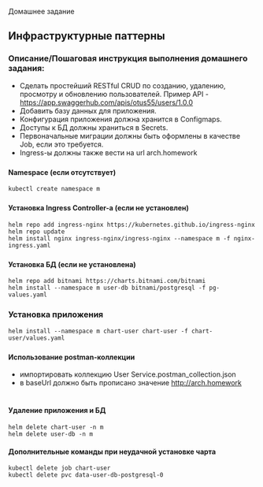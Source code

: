 

 Домашнее задание
## Инфраструктурные паттерны

### Описание/Пошаговая инструкция выполнения домашнего задания:
- Сделать простейший RESTful CRUD по созданию, удалению, просмотру и обновлению пользователей.
Пример API - https://app.swaggerhub.com/apis/otus55/users/1.0.0
- Добавить базу данных для приложения.
- Конфигурация приложения должна хранится в Configmaps.
- Доступы к БД должны храниться в Secrets.
- Первоначальные миграции должны быть оформлены в качестве Job, если это требуется.
- Ingress-ы должны также вести на url arch.homework



###
#### Namespace (если отсутствует)
```
kubectl create namespace m 
```

###
#### Установка Ingress Controller-a (если не установлен)
```
helm repo add ingress-nginx https://kubernetes.github.io/ingress-nginx
helm repo update 
helm install nginx ingress-nginx/ingress-nginx --namespace m -f nginx-ingress.yaml
```
###
#### Установка БД (если не установлена)
```
helm repo add bitnami https://charts.bitnami.com/bitnami
helm install --namespace m user-db bitnami/postgresql -f pg-values.yaml
```
###
### Установка приложения
```
helm install --namespace m chart-user chart-user -f chart-user/values.yaml
```

###
#### Использование postman-коллекции
- импортировать коллекцию User Service.postman_collection.json
- в baseUrl должно быть прописано значение http://arch.homework



#
#### Удаление приложения и БД
```
helm delete chart-user -n m
helm delete user-db -n m
```


#### Дополнительные команды при неудачной установке чарта
```
kubectl delete job chart-user
kubectl delete pvc data-user-db-postgresql-0
```





